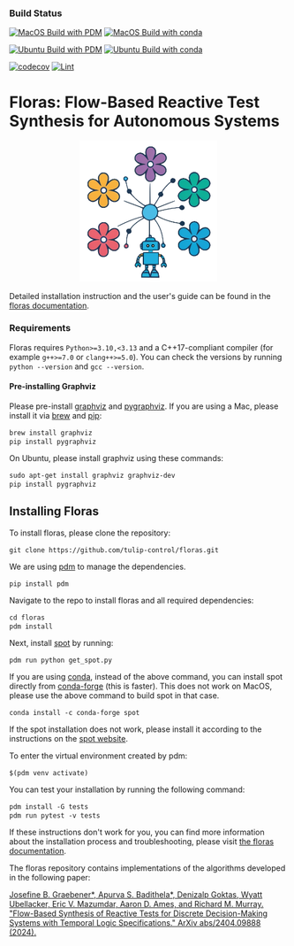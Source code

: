 ### Build Status
[![MacOS Build with PDM](https://github.com/tulip-control/floras/actions/workflows/macos_build_pdm.yaml/badge.svg?branch=main)](https://github.com/tulip-control/floras/actions/workflows/macos_build_pdm.yaml)
[![MacOS Build with conda](https://github.com/tulip-control/floras/actions/workflows/macos_build_conda.yaml/badge.svg?branch=main)](https://github.com/jgraeb/tulip-control/actions/workflows/macos_build_conda.yaml)

[![Ubuntu Build with PDM](https://github.com/tulip-control/floras/actions/workflows/ubuntu_build_pdm.yaml/badge.svg?branch=main)](https://github.com/jgraeb/tulip-control/actions/workflows/ubuntu_build_pdm.yaml)
[![Ubuntu Build with conda](https://github.com/jgraeb/tulip-control/actions/workflows/ubuntu_build_conda.yaml/badge.svg?branch=main)](https://github.com/tulip-control/tulip-control/actions/workflows/ubuntu_build_conda.yaml)

[![codecov](https://codecov.io/gh/tulip-control/floras/graph/badge.svg?token=35W9GHZD3R)](https://codecov.io/gh/tulip-control/floras)
[![Lint](https://github.com/jgraeb/tulip-control/actions/workflows/lint.yaml/badge.svg?branch=main)](https://github.com/tulip-control/floras/actions/workflows/lint.yaml)

# Floras: Flow-Based Reactive Test Synthesis for Autonomous Systems

<p align="center">
  <img src="https://raw.githubusercontent.com/jgraeb/floras/refs/heads/main/docs/logo.png" width="250" />
</p>

Detailed installation instruction and the user's guide can be found in the [floras documentation](https://floras.readthedocs.io).

### Requirements
Floras requires `Python>=3.10,<3.13` and a C++17-compliant compiler (for example `g++>=7.0` or `clang++>=5.0`).
You can check the versions by running `python --version` and `gcc --version`.

#### Pre-installing Graphviz
Please pre-install [graphviz](https://graphviz.org) and [pygraphviz](https://pygraphviz.github.io).
If you are using a Mac, please install it via [brew](https://brew.sh) and [pip](https://pypi.org/project/pip/):
```
brew install graphviz
pip install pygraphviz
```
On Ubuntu, please install graphviz using these commands:
```
sudo apt-get install graphviz graphviz-dev
pip install pygraphviz
```

## Installing Floras

To install floras, please clone the repository:
```
git clone https://github.com/tulip-control/floras.git
```
We are using [pdm](https://pdm-project.org/en/latest/) to manage the dependencies.
```
pip install pdm
```
Navigate to the repo to install floras and all required dependencies:
```
cd floras
pdm install
```
Next, install [spot](https://spot.lre.epita.fr/) by running:
```
pdm run python get_spot.py
```
If you are using [conda](https://conda.org/), instead of the above command, you can install spot directly from [conda-forge](https://conda-forge.org/) (this is faster). This does not work on MacOS, please use the above command to build spot in that case.
```
conda install -c conda-forge spot
```
If the spot installation does not work, please install it according to the instructions on the [spot website](https://spot.lre.epita.fr/install.html).

To enter the virtual environment created by pdm:
```
$(pdm venv activate)
```
You can test your installation by running the following command:
```
pdm install -G tests
pdm run pytest -v tests
```

If these instructions don't work for you, you can find more information about the installation process and troubleshooting, please visit [the floras documentation](https://floras.readthedocs.io/en/latest/installing/).


The floras repository contains implementations of the algorithms developed in the following paper:

[Josefine B. Graebener*, Apurva S. Badithela*, Denizalp Goktas, Wyatt Ubellacker, Eric V. Mazumdar, Aaron D. Ames, and Richard M. Murray. "Flow-Based Synthesis of Reactive Tests for Discrete Decision-Making Systems with Temporal Logic Specifications." ArXiv abs/2404.09888 (2024).](https://arxiv.org/abs/2404.09888)
